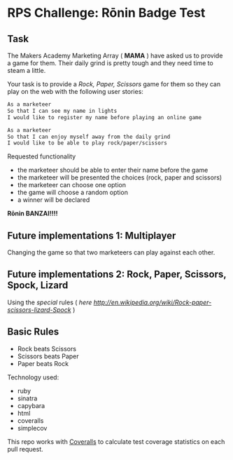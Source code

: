 # RPS Challenge: Rōnin Badge Test

Task
----

The Makers Academy Marketing Array ( **MAMA** ) have asked us to provide a game for them. Their daily grind is pretty tough and they need time to steam a little.

Your task is to provide a _Rock, Paper, Scissors_ game for them so they can play on the web with the following user stories:

```sh
As a marketeer
So that I can see my name in lights
I would like to register my name before playing an online game

As a marketeer
So that I can enjoy myself away from the daily grind
I would like to be able to play rock/paper/scissors
```

Requested functionality

- the marketeer should be able to enter their name before the game
- the marketeer will be presented the choices (rock, paper and scissors)
- the marketeer can choose one option
- the game will choose a random option
- a winner will be declared

**Rōnin BANZAI!!!!**

## Future implementations 1: Multiplayer

Changing the game so that two marketeers can play against each other.

## Future implementations 2: Rock, Paper, Scissors, Spock, Lizard

Using the _special_ rules ( _here http://en.wikipedia.org/wiki/Rock-paper-scissors-lizard-Spock_ )

## Basic Rules

- Rock beats Scissors
- Scissors beats Paper
- Paper beats Rock

Technology used:

- ruby
- sinatra
- capybara
- html
- coveralls
- simplecov

This repo works with [Coveralls](https://coveralls.io/) to calculate test coverage statistics on each pull request.
